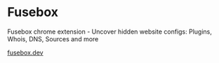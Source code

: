 # Fusebox
Fusebox chrome extension - Uncover hidden website configs: Plugins, Whois, DNS, Sources and more   

[fusebox.dev](https://fusebox.dev)
